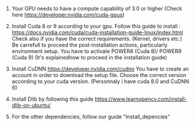 1. Your GPU needs to have a compute capability of 3.0 or higher (Check here https://developer.nvidia.com/cuda-gpus)

2. Install Cuda 8 or 9 according to your gpu.
Follow this guide to install : https://docs.nvidia.com/cuda/cuda-installation-guide-linux/index.html
Check also if you have the correct requirements. (Kernel, drivers etc.)
Be carrefull to proceed the post-installation actions, particularly environment setup.
You have to activate POWER8 (Cuda 8)/ POWER9 (Cuda 9) (It's explainedhow to proceed in the installation guide)

3. Install CuDNN 
https://developer.nvidia.com/cudnn
You have to create an account in order to download the setup file.
Choose the correct version according to your cuda version. (Personnaly i have cuda 8.0 and CuDNN 6)

4. Install Dlib by following this guide https://www.learnopencv.com/install-dlib-on-ubuntu/

5. For the other dependencies, follow our guide "Install_depencies"
